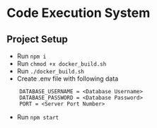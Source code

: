 # Code Execution System

## Project Setup

- Run `npm i`
- Run `chmod +x docker_build.sh`
- Run `./docker_build.sh`
- Create .env file with following data
```
    DATABASE_USERNAME = <Database Username>
    DATABASE_PASSWORD = <Database Password>
    PORT = <Server Port Number>
```
- Run `npm start`